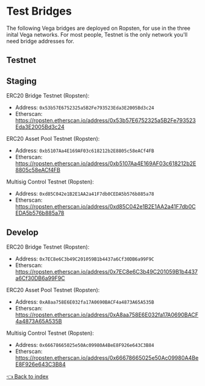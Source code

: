 # Test Bridges
The following Vega bridges are deployed on Ropsten, for use in the three inital Vega networks. For most people, Testnet is the only network you'll need bridge addresses for.  

## Testnet


## Staging
ERC20 Bridge Testnet (Ropsten):
* Address: `0x53b57E6752325a5B2Fe793523Eda3E2005Bd3c24`
* Etherscan: https://ropsten.etherscan.io/address/0x53b57E6752325a5B2Fe793523Eda3E2005Bd3c24

ERC20 Asset Pool Testnet (Ropsten):
* Address: `0xb5107Aa4E169AF03c618212b2E8805c58eACf4FB`
* Etherscan: https://ropsten.etherscan.io/address/0xb5107Aa4E169AF03c618212b2E8805c58eACf4FB

Multisig Control Testnet (Ropsten):
* Address: `0xd85C042e1B2E1AA2a41F7db0CEDA5b576b885a78`
* Etherscan: https://ropsten.etherscan.io/address/0xd85C042e1B2E1AA2a41F7db0CEDA5b576b885a78

## Develop
ERC20 Bridge Testnet (Ropsten):
* Address: `0x7EC8e6C3b49C201059B1b4437a6Cf30DB6a99F9C`
* Etherscan: https://ropsten.etherscan.io/address/0x7EC8e6C3b49C201059B1b4437a6Cf30DB6a99F9C

ERC20 Asset Pool Testnet (Ropsten):
* Address: `0xA8aa758E6E032fa17A0690BACF4a4873A65A535B`
* Etherscan: https://ropsten.etherscan.io/address/0xA8aa758E6E032fa17A0690BACF4a4873A65A535B

Multisig Control Testnet (Ropsten):
* Address: `0x66678665025e50Ac09980A4BeE8F926e643C3B84`
* Etherscan: https://ropsten.etherscan.io/address/0x66678665025e50Ac09980A4BeE8F926e643C3B84

[👈 Back to index](../README.md)
